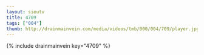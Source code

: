 ```yaml
--- 
layout: sieutv
title: 4709
tags: ["004"]
thumb: http://drainmainvein.com/media/videos/tmb/000/004/709/player.jpg
---
```

{% include drainmainvein key="4709" %} 
